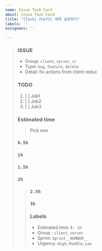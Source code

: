 ```yaml
---
name: Issue Task Card
about: Issue Task Card
title: "[Task] 이슈카드 제목 설정하기"
labels: ''
assignees: ''

---
```


> ### ISSUE
 > 
 > * Group:  `client`, `server`, `sr`
 > * Type: `bug`, `feature`, `delete`
 > * Detail: fix actions from client redux
 > 
 > ### TODO
 > 
 > 1. [ ]   Job1
 > 2. [ ]   Job2
 > 3. [ ]   Job3
 > 
 > ### Estimated time
 > > Pick one
 > 
 > 
 > ### `0.5h`
 > ### `1h`
 > ### `1.5h`
 > ### `2h`
> > ### `2.5h`
> > ### `3h`
> > ### Labels
> > 
> > * Estimated time: `E: 1h`
> > * Group : `client`, `server`
> > * Sprint: `Sprint__NUMBER__`
> > * Urgency: `High`, `Middle`, `Low`
